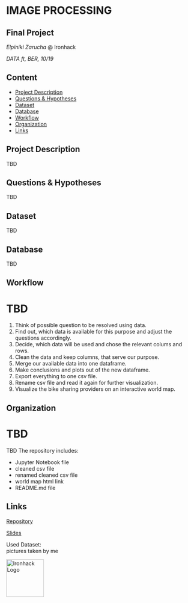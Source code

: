 # IMAGE PROCESSING
## Final Project
*Elpiniki Zarucha* @ Ironhack

*DATA ft, BER, 10/19*

## Content
- [Project Description](#project-description)
- [Questions & Hypotheses](#questions-hypotheses)
- [Dataset](#dataset)
- [Database](#database)
- [Workflow](#workflow)
- [Organization](#organization)
- [Links](#links)

## Project Description
TBD

## Questions & Hypotheses
TBD

## Dataset
TBD

## Database
TBD

## Workflow
# TBD
1. Think of possible question to be resolved using data. <br/>
2. Find out, which data is available for this purpose and adjust the questions accordingly.<br/>
3. Decide, which data will be used and chose the relevant colums and rows.<br/>
4. Clean the data and keep columns, that serve our purpose.<br/>
5. Merge our available data into one dataframe.<br/>
6. Make conclusions and plots out of the new dataframe.<br/>
7. Export everything to one csv file.<br/>
8. Rename csv file and read it again for further visualization. <br/>
9. Visualize the bike sharing providers on an interactive world map.

## Organization
# TBD
TBD
The repository includes:
* Jupyter Notebook file
* cleaned csv file
* renamed cleaned csv file
* world map html link
* README.md file

## Links

[Repository](TBD)<br/>


[Slides](https://docs.google.com/presentation/d/1UL1jRRKpXlYJ3bR8KXNFyttwj6hvrX1ZGPuxu3YXCiQ/edit?usp=sharing) <br/>

Used Dataset: <br/>
pictures taken by me

<img src="https://bit.ly/2VnXWr2" alt="Ironhack Logo" width="100"/>
